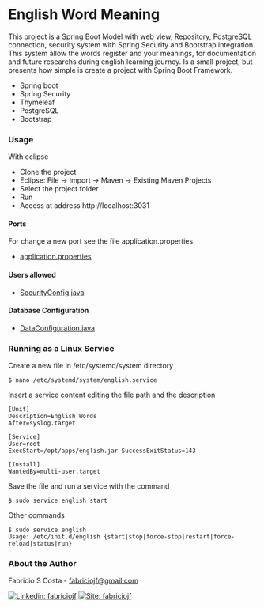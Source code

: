 # English Word Meaning

This project is a Spring Boot Model with web view, Repository, PostgreSQL connection, security system with Spring Security and Bootstrap integration. This system allow the words register and your meanings, for documentation and future researchs during english learning journey. Is a small project, but presents how simple is create a project with Spring Boot Framework.

* Spring boot
* Spring Security
* Thymeleaf
* PostgreSQL
* Bootstrap

### Usage

With eclipse 

* Clone the project 
* Eclipse: File -> Import -> Maven -> Existing Maven Projects 
* Select the project folder
* Run
* Access at address http://localhost:3031

#### Ports

For change a new port see the file application.properties

* [application.properties](https://github.com/fabriciojf/english-word-meaning/blob/main/src/main/resources/application.properties)

#### Users allowed

* [SecurityConfig.java](https://github.com/fabriciojf/english-word-meaning/blob/main/src/main/java/com/fabriciojf/english/configuration/SecurityConfig.java)


#### Database Configuration

* [DataConfiguration.java](https://github.com/fabriciojf/english-word-meaning/blob/main/src/main/java/com/fabriciojf/english/config/DataConfiguration.java)


### Running as a Linux Service

Create a new file in /etc/systemd/system directory

```console
$ nano /etc/systemd/system/english.service
```

Insert a service content editing the file path and the description

```console
[Unit]
Description=English Words
After=syslog.target

[Service]
User=root
ExecStart=/opt/apps/english.jar SuccessExitStatus=143

[Install]
WantedBy=multi-user.target
```

Save the file and run a service with the command

```console
$ sudo service english start
```

Other commands

```console
$ sudo service english
Usage: /etc/init.d/english {start|stop|force-stop|restart|force-reload|status|run}
```

### About the Author

Fabricio S Costa - fabriciojf@gmail.com

[![Linkedin: fabriciojf](https://img.shields.io/badge/-Linkedin-blue?style=flat-square&logo=Linkedin&logoColor=white&link=https://www.linkedin.com/in/fabricioscosta/)](https://www.linkedin.com/in/fabricioscosta/)
[![Site: fabriciojf](https://img.shields.io/badge/-PersonalSite-blue?style=flat-square&logo=wordpress&logoColor=white&link=https://fabriciojf.com)](https://fabriciojf.com)
